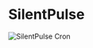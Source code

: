 # SilentPulse

![SilentPulse Cron](https://github.com/<your-username>/SilentPulse/actions/workflows/silentpulse.yml/badge.svg)

